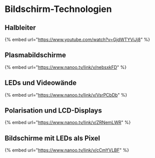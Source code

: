 # Bildschirm-Technologien

## Halbleiter

{% embed url="https://www.youtube.com/watch?v=GjdWTYViJj8" %}

## Plasmabildschirme

{% embed url="https://www.nanoo.tv/link/v/nebsxkFD" %}

## LEDs und Videowände

{% embed url="https://www.nanoo.tv/link/v/VsrPCbDb" %}

## Polarisation und LCD-Displays

{% embed url="https://www.nanoo.tv/link/v/ZRNemLWR" %}

## Bildschirme mit LEDs als Pixel

{% embed url="https://www.nanoo.tv/link/v/cCmYVLBF" %}

##
